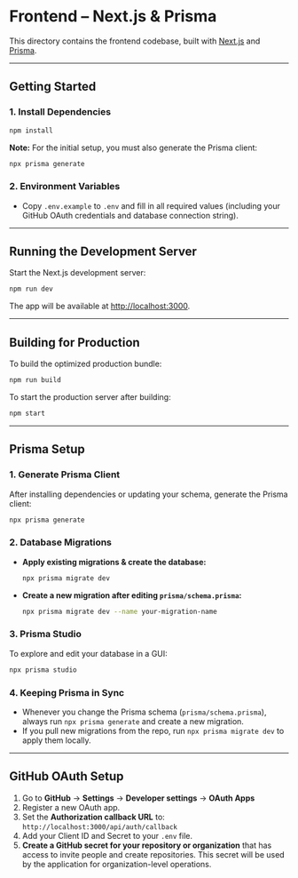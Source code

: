 # Frontend – Next.js & Prisma

This directory contains the frontend codebase, built with [Next.js](https://nextjs.org/) and [Prisma](https://www.prisma.io/).

---

## Getting Started

### 1. Install Dependencies

```bash
npm install
```

**Note:** For the initial setup, you must also generate the Prisma client:

```bash
npx prisma generate
```

### 2. Environment Variables

- Copy `.env.example` to `.env` and fill in all required values (including your GitHub OAuth credentials and database connection string).

---

## Running the Development Server

Start the Next.js development server:

```bash
npm run dev
```

The app will be available at [http://localhost:3000](http://localhost:3000).

---

## Building for Production

To build the optimized production bundle:

```bash
npm run build
```

To start the production server after building:

```bash
npm start
```

---

## Prisma Setup

### 1. Generate Prisma Client

After installing dependencies or updating your schema, generate the Prisma client:

```bash
npx prisma generate
```

### 2. Database Migrations

- **Apply existing migrations & create the database:**
  ```bash
  npx prisma migrate dev
  ```
- **Create a new migration after editing `prisma/schema.prisma`:**
  ```bash
  npx prisma migrate dev --name your-migration-name
  ```

### 3. Prisma Studio

To explore and edit your database in a GUI:

```bash
npx prisma studio
```

### 4. Keeping Prisma in Sync

- Whenever you change the Prisma schema (`prisma/schema.prisma`), always run `npx prisma generate` and create a new migration.
- If you pull new migrations from the repo, run `npx prisma migrate dev` to apply them locally.

---

## GitHub OAuth Setup

1. Go to **GitHub** → **Settings** → **Developer settings** → **OAuth Apps**
2. Register a new OAuth app.
3. Set the **Authorization callback URL** to:
   `http://localhost:3000/api/auth/callback`
4. Add your Client ID and Secret to your `.env` file.
5. **Create a GitHub secret for your repository or organization** that has access to invite people and create repositories. This secret will be used by the application for organization-level operations.
